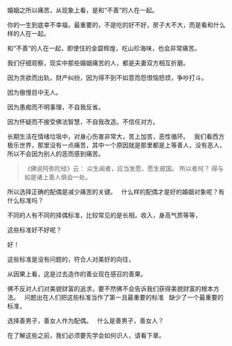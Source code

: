 婚姻之所以痛苦，从现象上看，是和“不善”的人在一起。

你的一生到底幸不幸福，最重要的，不是吃的好不好，房子大不大，而是看和什么样的人在一起。

和“不善”的人在一起，即使住的金碧辉煌，吃山珍海味，也会非常痛苦。

我们仔细观察，现实中那些婚姻痛苦的人，都是夫妻双方相互折磨。

因为贪欲而出轨，财产纠纷，因为得不到不如意而怨恨恼怒烦，争吵打斗。

因为傲慢目中无人。

因为愚痴而不明事理，不自我反省。

因为怀疑而不接受佛法智慧，不自我改造。不信任对方。

长期生活在情绪垃圾中，对身心伤害非常大，苦上加苦，恶性循环。
&nbsp;
我们看西方极乐世界，那里没有一点痛苦，其中一个原因就是那里都是上等善人，没有恶人，所以不会因为别人的恶而感到痛苦。


> 《佛说阿弥陀经》云：
> 众生闻者，应当发愿，愿生彼国。
> 所以者何？
> 得与如是诸上善人俱会一处。


所以选择正确的配偶是减少痛苦的关键。
&nbsp;
什么样的配偶才是好的婚姻对象呢？有什么标准吗？

不同的人有不同的择偶标准，比较常见的是长相，收入，身高气质等等，

这些标准好不好呢？

好！

这些标准是没有问题的，符合人对美好的向往，

从因果上看，这是过去造作的善业现在感召的善果。

佛不反对人们对美貌财富的追求，要不然佛不会告诉我们获得美貌财富的根本方法。
&nbsp;
问题出在人们把这些标准当作了第一且最重要的标准
&nbsp;
缺少了一个最重要的标准，

选择善男子，善女人作为配偶。
&nbsp;
什么是善男子，善女人？

在了解这些之前，我们必须要先学会如何识人，请看下章。